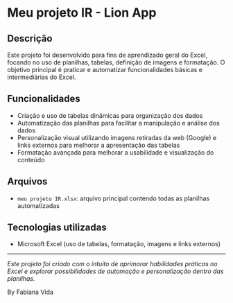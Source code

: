# Meu projeto IR - Lion App

## Descrição

Este projeto foi desenvolvido para fins de aprendizado geral do Excel, focando no uso de planilhas, tabelas, definição de imagens e formatação. O objetivo principal é praticar e automatizar funcionalidades básicas e intermediárias do Excel.

## Funcionalidades

- Criação e uso de tabelas dinâmicas para organização dos dados
- Automatização das planilhas para facilitar a manipulação e análise dos dados
- Personalização visual utilizando imagens retiradas da web (Google) e links externos para melhorar a apresentação das tabelas
- Formatação avançada para melhorar a usabilidade e visualização do conteúdo

## Arquivos

- `meu projeto IR.xlsx`: arquivo principal contendo todas as planilhas automatizadas

## Tecnologias utilizadas

- Microsoft Excel (uso de tabelas, formatação, imagens e links externos)

---

*Este projeto foi criado com o intuito de aprimorar habilidades práticas no Excel e explorar possibilidades de automação e personalização dentro das planilhas.*


By Fabiana Vida
